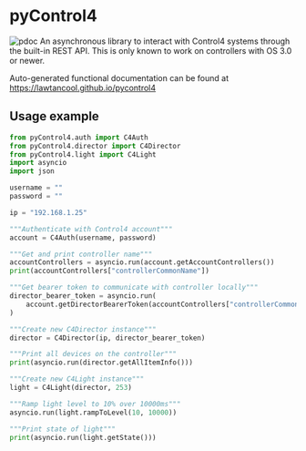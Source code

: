 # pyControl4
![pdoc](https://github.com/lawtancool/pyControl4/workflows/pdoc/badge.svg)
An asynchronous library to interact with Control4 systems through the built-in REST API. This is only known to work on controllers with OS 3.0 or newer. 

Auto-generated functional documentation can be found at <https://lawtancool.github.io/pycontrol4>

## Usage example
```python
from pyControl4.auth import C4Auth
from pyControl4.director import C4Director
from pyControl4.light import C4Light
import asyncio
import json

username = ""
password = ""

ip = "192.168.1.25"

"""Authenticate with Control4 account"""
account = C4Auth(username, password)

"""Get and print controller name"""
accountControllers = asyncio.run(account.getAccountControllers())
print(accountControllers["controllerCommonName"])

"""Get bearer token to communicate with controller locally"""
director_bearer_token = asyncio.run(
    account.getDirectorBearerToken(accountControllers["controllerCommonName"])
)

"""Create new C4Director instance"""
director = C4Director(ip, director_bearer_token)

"""Print all devices on the controller"""
print(asyncio.run(director.getAllItemInfo()))

"""Create new C4Light instance"""
light = C4Light(director, 253)

"""Ramp light level to 10% over 10000ms"""
asyncio.run(light.rampToLevel(10, 10000))

"""Print state of light"""
print(asyncio.run(light.getState()))
```